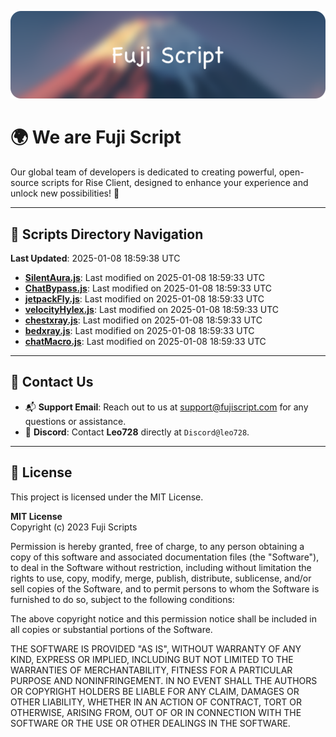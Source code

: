 ![Banner](.github/b.webp)

# 🌍 **We are Fuji Script**

Our global team of developers is dedicated to creating powerful, open-source scripts for Rise Client, designed to enhance your experience and unlock new possibilities! 🌟

---
<!-- SCRIPTS_NAVIGATION_START -->
## 📂 **Scripts Directory Navigation**

**Last Updated**: 2025-01-08 18:59:38 UTC

- **[SilentAura.js](scripts/SilentAura.js)**: Last modified on 2025-01-08 18:59:33 UTC
- **[ChatBypass.js](scripts/ChatBypass.js)**: Last modified on 2025-01-08 18:59:33 UTC
- **[jetpackFly.js](scripts/jetpackFly.js)**: Last modified on 2025-01-08 18:59:33 UTC
- **[velocityHylex.js](scripts/velocityHylex.js)**: Last modified on 2025-01-08 18:59:33 UTC
- **[chestxray.js](scripts/chestxray.js)**: Last modified on 2025-01-08 18:59:33 UTC
- **[bedxray.js](scripts/bedxray.js)**: Last modified on 2025-01-08 18:59:33 UTC
- **[chatMacro.js](scripts/chatMacro.js)**: Last modified on 2025-01-08 18:59:33 UTC

<!-- SCRIPTS_NAVIGATION_END -->

---

## 💬 **Contact Us**  
- 📬 **Support Email**: Reach out to us at [support@fujiscript.com](mailto:support@fujiscript.com) for any questions or assistance.  
- 💬 **Discord**: Contact **Leo728** directly at `Discord@leo728`.

---

## 📜 **License**

This project is licensed under the MIT License.  

**MIT License**  
Copyright (c) 2023 Fuji Scripts  

Permission is hereby granted, free of charge, to any person obtaining a copy of this software and associated documentation files (the "Software"), to deal in the Software without restriction, including without limitation the rights to use, copy, modify, merge, publish, distribute, sublicense, and/or sell copies of the Software, and to permit persons to whom the Software is furnished to do so, subject to the following conditions:  

The above copyright notice and this permission notice shall be included in all copies or substantial portions of the Software.  

THE SOFTWARE IS PROVIDED "AS IS", WITHOUT WARRANTY OF ANY KIND, EXPRESS OR IMPLIED, INCLUDING BUT NOT LIMITED TO THE WARRANTIES OF MERCHANTABILITY, FITNESS FOR A PARTICULAR PURPOSE AND NONINFRINGEMENT. IN NO EVENT SHALL THE AUTHORS OR COPYRIGHT HOLDERS BE LIABLE FOR ANY CLAIM, DAMAGES OR OTHER LIABILITY, WHETHER IN AN ACTION OF CONTRACT, TORT OR OTHERWISE, ARISING FROM, OUT OF OR IN CONNECTION WITH THE SOFTWARE OR THE USE OR OTHER DEALINGS IN THE SOFTWARE.  

